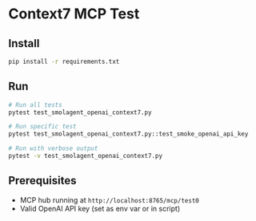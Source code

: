 # Context7 MCP Test

## Install
```bash
pip install -r requirements.txt
```

## Run
```bash
# Run all tests
pytest test_smolagent_openai_context7.py

# Run specific test
pytest test_smolagent_openai_context7.py::test_smoke_openai_api_key

# Run with verbose output
pytest -v test_smolagent_openai_context7.py
```

## Prerequisites
- MCP hub running at `http://localhost:8765/mcp/test0`
- Valid OpenAI API key (set as env var or in script)
